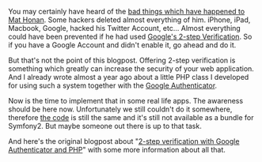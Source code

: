 You may certainly have heard of the
[bad things which have happened to Mat Honan](http://www.wired.com/gadgetlab/2012/08/apple-amazon-mat-honan-hacking/all/). Some hackers deleted almost everything of him. iPhone, iPad, Macbook, Google, hacked his Twitter Account, etc… Almost everything could have been prevented if he had used [Google's 2-step Verification](https://plus.google.com/u/0/117377434815709898403/posts/AHaoztNsf3Y). So if you have a Google Account and didn't enable it, go ahead and do it.

But that's not the point of this blogpost. Offering 2-step verification is something which greatly can increase the security of your web application. And I already wrote almost a year ago about a little PHP class I developed for using such a system together with the [Google Authenticator](http://support.google.com/accounts/bin/answer.py?hl=en&answer=1066447).

Now is the time to implement that in some real life apps. The awareness should be here now. Unfortunately we still couldn't do it somewhere, therefore [the code](https://github.com/chregu/GoogleAuthenticator.php) is still the same and it's still not available as a bundle for Symfony2. But maybe someone out there is up to that task.

And here's the original blogpost about "[2-step verification with Google Authenticator and PHP](http://blog.liip.ch/archive/2011/08/29/2-step-verification-with-google-authenticator-and-php.html)" with some more information about all that.
